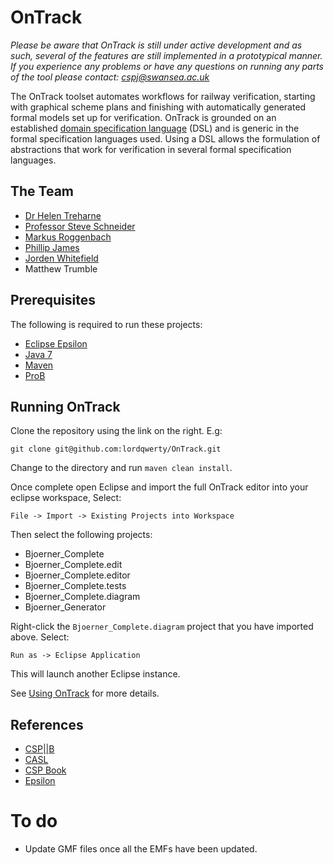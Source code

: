 # OnTrack

*Please be aware that OnTrack is still under active development and as such, several of the features are still implemented in a prototypical manner.*
*If you experience any problems or have any questions on running any parts of the tool please contact: cspj@swansea.ac.uk*

The OnTrack toolset automates workflows for railway verification, starting with graphical scheme plans and finishing with automatically generated formal models set up for verification. OnTrack is grounded on an established [domain specification language](https://en.wikipedia.org/wiki/Domain-specific_language) (DSL) and is generic in the formal specification languages used. Using a DSL allows the formulation of abstractions that work for verification in several formal specification languages.

## The Team

* [Dr Helen Treharne](http://www2.surrey.ac.uk/computing/people/helen_treharne/)
* [Professor Steve Schneider](http://www2.surrey.ac.uk/computing/people/steve_schneider/)
* [Markus Roggenbach](http://www.cs.swan.ac.uk/~csmarkus/)
* [Phillip James](http://cs.swan.ac.uk/~cspj/)
* [Jorden Whitefield](http://uk.linkedin.com/in/jwhitefield/)
* Matthew Trumble

## Prerequisites

The following is required to run these projects:

* [Eclipse Epsilon](http://www.eclipse.org/epsilon/download/)
* [Java 7](http://www.oracle.com/technetwork/java/javase/downloads/jdk7-downloads-1880260.html)
* [Maven](https://maven.apache.org/)
* [ProB](http://www.stups.uni-duesseldorf.de/ProB/index.php5/Download)

## Running OnTrack

Clone the repository using the link on the right. E.g:

```
git clone git@github.com:lordqwerty/OnTrack.git
```

Change to the directory and run `maven clean install`. 

Once complete open Eclipse and import the full OnTrack editor into your eclipse workspace, Select:

`File -> Import -> Existing Projects into Workspace`

Then select the following projects:

* Bjoerner_Complete
* Bjoerner_Complete.edit
* Bjoerner_Complete.editor
* Bjoerner_Complete.tests
* Bjoerner_Complete.diagram
* Bjoerner_Generator

Right-click the `Bjoerner_Complete.diagram` project that you have imported above. Select:

`Run as -> Eclipse Application`

This will launch another Eclipse instance.

See [Using OnTrack](https://github.com/lordqwerty/OnTrack/blob/master/Using%20OnTrack.md) for more details.

## References

* [CSP||B](http://csp-b.org/)
* [CASL](http://www.informatik.uni-bremen.de/cofi/wiki/index.php/CoFI)
* [CSP Book](http://www.usingcsp.com/cspbook.pdf)
* [Epsilon](http://www.eclipse.org/epsilon/)

# To do

* Update GMF files once all the EMFs have been updated. 